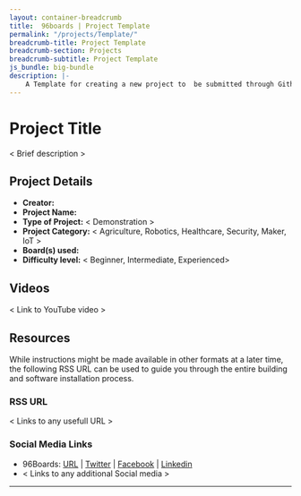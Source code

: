 ```yaml
---
layout: container-breadcrumb
title:  96boards | Project Template
permalink: "/projects/Template/"
breadcrumb-title: Project Template
breadcrumb-section: Projects
breadcrumb-subtitle: Project Template
js_bundle: big-bundle
description: |-
    A Template for creating a new project to  be submitted through Github and to be included on the site.
---
```

# Project Title

< Brief description >

## Project Details

- **Creator:**
- **Project Name:**
- **Type of Project:** < Demonstration >
- **Project Category:** < Agriculture, Robotics, Healthcare, Security, Maker, IoT >
- **Board(s) used:**
- **Difficulty level:** < Beginner, Intermediate, Experienced>

## Videos

< Link to YouTube video >

## Resources

While instructions might be made available in other formats at a later time, the following RSS URL can be used to guide you through the entire building and software installation process.

### RSS URL

< Links to any usefull URL >

### Social Media Links

- 96Boards: [URL](https://www.96boards.org/) &#124;  [Twitter](https://twitter.com/96boards) &#124; [Facebook](https://www.facebook.com/96Boards) &#124; [Linkedin](https://www.linkedin.com/company/{{site.linkedin_username}}/)
- < Links to any additional Social media >

***
